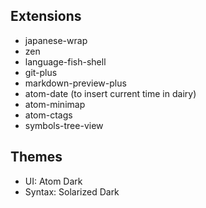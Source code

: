 ## Extensions

- japanese-wrap
- zen
- language-fish-shell
- git-plus
- markdown-preview-plus
- atom-date (to insert current time in dairy)
- atom-minimap
- atom-ctags
- symbols-tree-view

## Themes
- UI: Atom Dark
- Syntax: Solarized Dark
